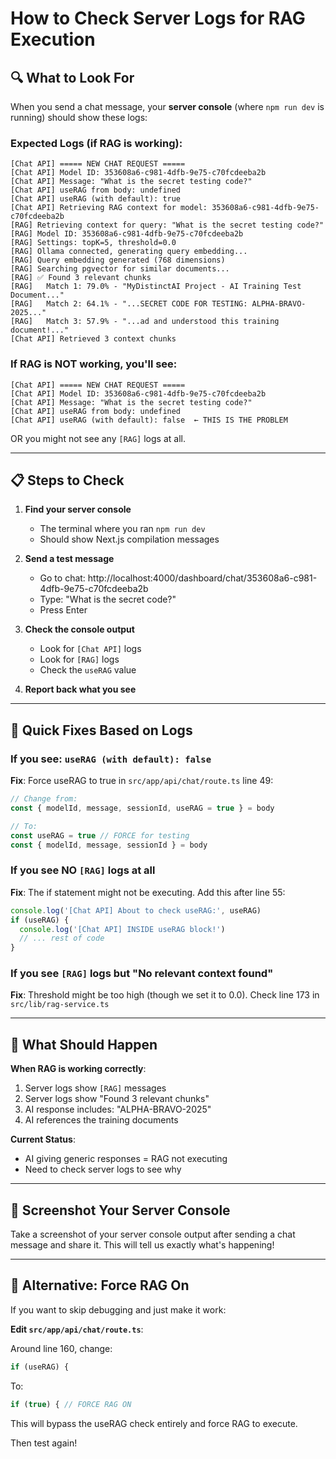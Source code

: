 # How to Check Server Logs for RAG Execution

## 🔍 What to Look For

When you send a chat message, your **server console** (where `npm run dev` is running) should show these logs:

### Expected Logs (if RAG is working):

```
[Chat API] ===== NEW CHAT REQUEST =====
[Chat API] Model ID: 353608a6-c981-4dfb-9e75-c70fcdeeba2b
[Chat API] Message: "What is the secret testing code?"
[Chat API] useRAG from body: undefined
[Chat API] useRAG (with default): true
[Chat API] Retrieving RAG context for model: 353608a6-c981-4dfb-9e75-c70fcdeeba2b
[RAG] Retrieving context for query: "What is the secret testing code?"
[RAG] Model ID: 353608a6-c981-4dfb-9e75-c70fcdeeba2b
[RAG] Settings: topK=5, threshold=0.0
[RAG] Ollama connected, generating query embedding...
[RAG] Query embedding generated (768 dimensions)
[RAG] Searching pgvector for similar documents...
[RAG] ✅ Found 3 relevant chunks
[RAG]   Match 1: 79.0% - "MyDistinctAI Project - AI Training Test Document..."
[RAG]   Match 2: 64.1% - "...SECRET CODE FOR TESTING: ALPHA-BRAVO-2025..."
[RAG]   Match 3: 57.9% - "...ad and understood this training document!..."
[Chat API] Retrieved 3 context chunks
```

### If RAG is NOT working, you'll see:

```
[Chat API] ===== NEW CHAT REQUEST =====
[Chat API] Model ID: 353608a6-c981-4dfb-9e75-c70fcdeeba2b
[Chat API] Message: "What is the secret testing code?"
[Chat API] useRAG from body: undefined
[Chat API] useRAG (with default): false  ← THIS IS THE PROBLEM
```

OR you might not see any `[RAG]` logs at all.

---

## 📋 Steps to Check

1. **Find your server console**
   - The terminal where you ran `npm run dev`
   - Should show Next.js compilation messages

2. **Send a test message**
   - Go to chat: http://localhost:4000/dashboard/chat/353608a6-c981-4dfb-9e75-c70fcdeeba2b
   - Type: "What is the secret code?"
   - Press Enter

3. **Check the console output**
   - Look for `[Chat API]` logs
   - Look for `[RAG]` logs
   - Check the `useRAG` value

4. **Report back what you see**

---

## 🔧 Quick Fixes Based on Logs

### If you see: `useRAG (with default): false`

**Fix**: Force useRAG to true in `src/app/api/chat/route.ts` line 49:

```typescript
// Change from:
const { modelId, message, sessionId, useRAG = true } = body

// To:
const useRAG = true // FORCE for testing
const { modelId, message, sessionId } = body
```

### If you see NO `[RAG]` logs at all

**Fix**: The if statement might not be executing. Add this after line 55:

```typescript
console.log('[Chat API] About to check useRAG:', useRAG)
if (useRAG) {
  console.log('[Chat API] INSIDE useRAG block!')
  // ... rest of code
}
```

### If you see `[RAG]` logs but "No relevant context found"

**Fix**: Threshold might be too high (though we set it to 0.0). Check line 173 in `src/lib/rag-service.ts`

---

## 🎯 What Should Happen

**When RAG is working correctly**:

1. Server logs show `[RAG]` messages
2. Server logs show "Found 3 relevant chunks"
3. AI response includes: "ALPHA-BRAVO-2025"
4. AI references the training documents

**Current Status**:
- AI giving generic responses = RAG not executing
- Need to check server logs to see why

---

## 📸 Screenshot Your Server Console

Take a screenshot of your server console output after sending a chat message and share it. This will tell us exactly what's happening!

---

## 🚀 Alternative: Force RAG On

If you want to skip debugging and just make it work:

**Edit `src/app/api/chat/route.ts`**:

Around line 160, change:
```typescript
if (useRAG) {
```

To:
```typescript
if (true) { // FORCE RAG ON
```

This will bypass the useRAG check entirely and force RAG to execute.

Then test again!
